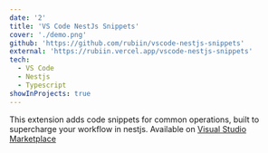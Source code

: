 ```yaml
---
date: '2'
title: 'VS Code NestJs Snippets'
cover: './demo.png'
github: 'https://github.com/rubiin/vscode-nestjs-snippets'
external: 'https://rubiin.vercel.app/vscode-nestjs-snippets'
tech:
  - VS Code
  - Nestjs
  - Typescript
showInProjects: true
---
```


This extension adds code snippets for common operations,
built to supercharge your workflow in nestjs.
Available on [Visual Studio Marketplace](https://marketplace.visualstudio.com/items?itemName=rubiin.nestjs)
